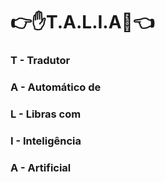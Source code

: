 # 👉✋T.A.L.I.A🤚👈
### T - Tradutor
### A - Automático de
### L - Libras com
### I - Inteligência
### A - Artificial
